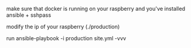 make sure that docker is running on your raspberry and you've installed ansible + sshpass

modify the ip of your raspberry (./production)

run ansible-playbook -i production site.yml -vvv
